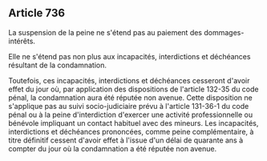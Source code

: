 Article 736
----
La suspension de la peine ne s'étend pas au paiement des dommages-intérêts.

Elle ne s'étend pas non plus aux incapacités, interdictions et déchéances
résultant de la condamnation.

Toutefois, ces incapacités, interdictions et déchéances cesseront d'avoir effet
du jour où, par application des dispositions de l'article 132-35 du code pénal,
la condamnation aura été réputée non avenue. Cette disposition ne s'applique pas
au suivi socio-judiciaire prévu à l'article 131-36-1 du code pénal ou à la peine
d'interdiction d'exercer une activité professionnelle ou bénévole impliquant un
contact habituel avec des mineurs. Les incapacités, interdictions et déchéances
prononcées, comme peine complémentaire, à titre définitif cessent d'avoir effet
à l'issue d'un délai de quarante ans à compter du jour où la condamnation a été
réputée non avenue.
